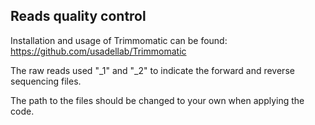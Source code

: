## Reads quality control

Installation and usage of Trimmomatic can be found: 
https://github.com/usadellab/Trimmomatic

The raw reads used "_1" and "_2" to indicate the forward and reverse sequencing files.

The path to the files should be changed to your own when applying the code.
